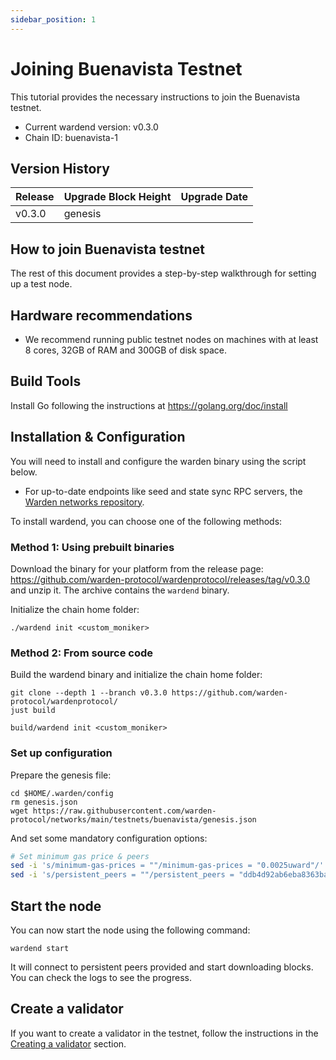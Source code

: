 ```yaml
---
sidebar_position: 1
---
```


# Joining Buenavista Testnet

This tutorial provides the necessary instructions to join the Buenavista testnet.

-   Current wardend version: v0.3.0
-   Chain ID: buenavista-1

## Version History
|Release | Upgrade Block Height  | Upgrade Date |
|--|--|--|
| v0.3.0  | genesis |  |

## How to join Buenavista testnet

The rest of this document provides a step-by-step walkthrough for setting up a test node.

## Hardware recommendations

-  We recommend running public testnet nodes on machines with at least 8 cores, 32GB of RAM and 300GB of disk space.

## Build Tools

Install Go following the instructions at https://golang.org/doc/install


## Installation & Configuration

You will need to install and configure the warden binary using the script below.
 
- For up-to-date endpoints like seed and state sync RPC servers, the [Warden networks repository](https://github.com/warden-protocol/networks/tree/main/testnets/buenavista).

To install wardend, you can choose one of the following methods:

### Method 1: Using prebuilt binaries

Download the binary for your platform from the release page:
https://github.com/warden-protocol/wardenprotocol/releases/tag/v0.3.0 and unzip
it. The archive contains the `wardend` binary.

Initialize the chain home folder:

```
./wardend init <custom_moniker>
```


### Method 2: From source code

Build the wardend binary and initialize the chain home folder:

```
git clone --depth 1 --branch v0.3.0 https://github.com/warden-protocol/wardenprotocol/
just build

build/wardend init <custom_moniker>
```

### Set up configuration

Prepare the genesis file:

```
cd $HOME/.warden/config
rm genesis.json
wget https://raw.githubusercontent.com/warden-protocol/networks/main/testnets/buenavista/genesis.json
```

And set some mandatory configuration options:

```bash
# Set minimum gas price & peers
sed -i 's/minimum-gas-prices = ""/minimum-gas-prices = "0.0025uward"/' app.toml
sed -i 's/persistent_peers = ""/persistent_peers = "ddb4d92ab6eba8363bab2f3a0d7fa7a970ae437f@sentry-1.buenavista.wardenprotocol.org:26656,c717995fd56dcf0056ed835e489788af4ffd8fe8@sentry-2.buenavista.wardenprotocol.org:26656,e1c61de5d437f35a715ac94b88ec62c482edc166@sentry-3.buenavista.wardenprotocol.org:26656"/' config.toml
```

<!--- To be confirmed
## (Recommended) Setup state sync

This step is optional.

To speed up the initial sync, you can use the state sync feature. This will
allow you to download the state at a specific height from a trusted node and
then only download the blocks after that from the network.

You will need:
- a list of trusted RPC endpoints
- a trusted block height and its corresponding block hash

A list of RPC endpoints can be found in the [Warden networks
repository](https://github.com/warden-protocol/networks/blob/main/testnets/buenavista/rpc-nodes.txt).
For the rest of the instructions we'll use
`https://rpc.buenavista.wardenprotocol.org`.

From this RPC endpoint, you can get the trusted block height and hash using the
following command:

```bash
export SNAP_RPC_SERVERS="https://rpc.buenavista.wardenprotocol.org:443,https://rpc.buenavista.wardenprotocol.org:443"
export LATEST_HEIGHT=$(curl -s "https://rpc.buenavista.wardenprotocol.org/block" | jq -r .result.block.header.height)
export BLOCK_HEIGHT=$((LATEST_HEIGHT - 2000))
export TRUST_HASH=$(curl -s "https://rpc.buenavista.wardenprotocol.org/block?height=$BLOCK_HEIGHT" | jq -r .result.block_id.hash)
```

Check that all variables have been set correctly:

```bash
echo $LATEST_HEIGHT $BLOCK_HEIGHT $TRUST_HASH

# output should be similar to:
# 70694 68694 6AF4938885598EA10C0BD493D267EF363B067101B6F81D1210B27EBE0B32FA2A
```

Now you can add the state sync configuration to your `config.toml`:

```bash
sed -i.bak -E "s|^(enable[[:space:]]+=[[:space:]]+).*$|\1true| ; \
s|^(rpc_servers[[:space:]]+=[[:space:]]+).*$|\1\"$SNAP_RPC_SERVERS\"| ; \
s|^(trust_height[[:space:]]+=[[:space:]]+).*$|\1$BLOCK_HEIGHT| ; \
s|^(trust_hash[[:space:]]+=[[:space:]]+).*$|\1\"$TRUST_HASH\"|" $HOME/.warden/config/config.toml
```
--->

## Start the node

You can now start the node using the following command:

```
wardend start
```

It will connect to persistent peers provided and start downloading blocks. You can check the logs to see the progress.


## Create a validator

If you want to create a validator in the testnet, follow the instructions in the [Creating a validator](./creating-validator.md) section.
